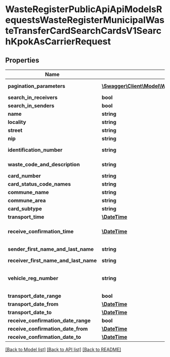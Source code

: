 # WasteRegisterPublicApiApiModelsRequestsWasteRegisterMunicipalWasteTransferCardSearchCardsV1SearchKpokAsCarrierRequest

## Properties
Name | Type | Description | Notes
------------ | ------------- | ------------- | -------------
**pagination_parameters** | [**\Swagger\Client\Model\WasteRegisterPublicApiApiModelsCollectionsPaginationParameters**](WasteRegisterPublicApiApiModelsCollectionsPaginationParameters.md) | Parametry paginacji | [optional] 
**search_in_receivers** | **bool** |  | [optional] 
**search_in_senders** | **bool** |  | [optional] 
**name** | **string** |  | [optional] 
**locality** | **string** | Miejscowość | [optional] 
**street** | **string** | Ulica | [optional] 
**nip** | **string** | NIP | [optional] 
**identification_number** | **string** | Numer rejestrowy | [optional] 
**waste_code_and_description** | **string** | Kod i opis odpadu | [optional] 
**card_number** | **string** | Numer karty | [optional] 
**card_status_code_names** | **string** |  | [optional] 
**commune_name** | **string** | Nazwa gminy | [optional] 
**commune_area** | **string** | Obszar gminy | [optional] 
**card_subtype** | **string** | Podtyp karty | [optional] 
**transport_time** | [**\DateTime**](\DateTime.md) |  | [optional] 
**receive_confirmation_time** | [**\DateTime**](\DateTime.md) | Data otrzymania potwierdzenia | [optional] 
**sender_first_name_and_last_name** | **string** | Imię i Nazwisko przekazującego | [optional] 
**receiver_first_name_and_last_name** | **string** |  | [optional] 
**vehicle_reg_number** | **string** | Numer rejestracyjny środka transportu | [optional] 
**transport_date_range** | **bool** |  | [optional] 
**transport_date_from** | [**\DateTime**](\DateTime.md) |  | [optional] 
**transport_date_to** | [**\DateTime**](\DateTime.md) |  | [optional] 
**receive_confirmation_date_range** | **bool** |  | [optional] 
**receive_confirmation_date_from** | [**\DateTime**](\DateTime.md) |  | [optional] 
**receive_confirmation_date_to** | [**\DateTime**](\DateTime.md) |  | [optional] 

[[Back to Model list]](../README.md#documentation-for-models) [[Back to API list]](../README.md#documentation-for-api-endpoints) [[Back to README]](../README.md)


